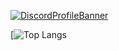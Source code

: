 [![DiscordProfileBanner](https://discord.c99.nl/widget/theme-1/699407455926485064.png)](https://discord.com)

[![Top Langs](https://spotify-github-profile.vercel.app/api/view?uid=sbnh29wynv64zny3f7a6t7feo&cover_image=true&theme=novatorem&bar_color=000000&bar_color_cover=false)
